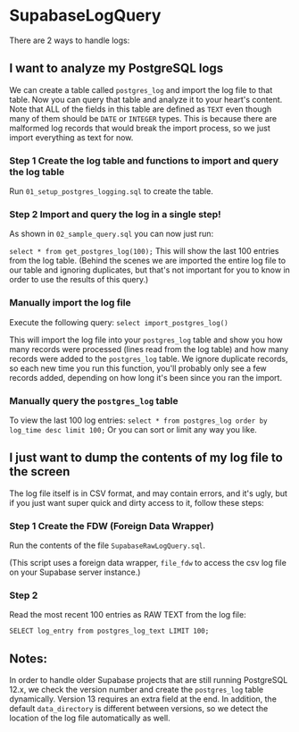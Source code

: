 # SupabaseLogQuery

There are 2 ways to handle logs:

## I want to analyze my PostgreSQL logs

We can create a table called `postgres_log` and import the log file to that table.  Now you can query that table and analyze it to your heart's content.  Note that ALL of the fields in this table are defined as `TEXT` even though many of them should be `DATE` or `INTEGER` types.  This is because there are malformed log records that would break the import process, so we just import everything as text for now.

### Step 1 Create the log table and functions to import and query the log table
Run `01_setup_postgres_logging.sql` to create the table.

### Step 2 Import and query the log in a single step!
As shown in `02_sample_query.sql` you can now just run:

`select * from get_postgres_log(100);`
This will show the last 100 entries from the log table.  (Behind the scenes we are imported the entire log file to our table and ignoring duplicates, but that's not important for you to know in order to use the results of this query.)

### Manually import the log file
Execute the following query:
`select import_postgres_log()`

This will import the log file into your `postgres_log` table and show you how many records were processed (lines read from the log table) and how many records were added to the `postgres_log` table.  We ignore duplicate records, so each new time you run this function, you'll probably only see a few records added, depending on how long it's been since you ran the import.

### Manually query the `postgres_log` table
To view the last 100 log entries:
`select * from postgres_log order by log_time desc limit 100;`
Or you can sort or limit any way you like.

## I just want to dump the contents of my log file to the screen
The log file itself is in CSV format, and may contain errors, and it's ugly, but if you just want super quick and dirty access to it, follow these steps:

### Step 1 Create the FDW (Foreign Data Wrapper)
Run the contents of the file `SupabaseRawLogQuery.sql`.

(This script uses a foreign data wrapper, `file_fdw` to access the csv log file on your Supabase server instance.)

### Step 2
Read the most recent 100 entries as RAW TEXT from the log file:

`SELECT log_entry from postgres_log_text LIMIT 100;`


## Notes:
In order to handle older Supabase projects that are still running PostgreSQL 12.x, we check the version number and create the `postgres_log` table dynamically.  Version 13 requires an extra field at the end.  In addition, the default `data_directory` is different between versions, so we detect the location of the log file automatically as well.



